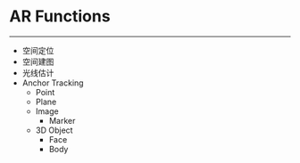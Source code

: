 # AR Functions

---

- 空间定位
- 空间建图
- 光线估计
- Anchor Tracking
    - Point
    - Plane
    - Image
        - Marker
    - 3D Object
        - Face
        - Body
